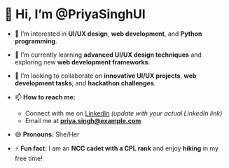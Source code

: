 # 👋 Hi, I’m @PriyaSinghUI

- 👀 I’m interested in **UI/UX design**, **web development**, and **Python programming**.  
- 🌱 I’m currently learning **advanced UI/UX design techniques** and exploring new **web development frameworks**.  
- 💞️ I’m looking to collaborate on **innovative UI/UX projects**, **web development tasks**, and **hackathon challenges**.  
- 📫 **How to reach me:**  
  - Connect with me on [LinkedIn](https://www.linkedin.com/in/priya-singh-ui) *(update with your actual LinkedIn link)*  
  - Email me at **priya.singh@example.com**

- 😄 **Pronouns:** She/Her  
- ⚡ **Fun fact:** I am an **NCC cadet with a CPL rank** and enjoy **hiking** in my free time!

<!---
PriyaSinghUI/PriyaSinghUI is a ✨ special ✨ repository because its `README.md` (this file) appears on your GitHub profile.
You can click the Preview link to take a look at your changes.
--->
